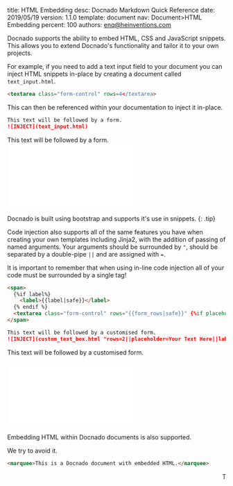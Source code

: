title:      HTML Embedding
desc:       Docnado Markdown Quick Reference
date:       2019/05/19
version:    1.1.0
template:   document
nav:        Document>HTML Embedding
percent:    100
authors:    enq@heinventions.com

Docnado supports the ability to embed HTML, CSS and JavaScript snippets. This allows you to extend Docnado's functionality and tailor it to your own projects.

For example, if you need to add a text input field to your document you can inject HTML snippets in-place by creating a document called `text_input.html`.

``` html
<textarea class="form-control" rows=4</textarea>
```

This can then be referenced within your documentation to inject it in-place.

```markdown
This text will be followed by a form.
![INJECT](text_input.html)
```

This text will be followed by a form.
![INJECT](text_input.html)

Docnado is built using bootstrap and supports it's use in snippets.
{: .tip}

Code injection also supports all of the same features you have when creating your own templates including Jinja2, with the addition of passing of named arguments. Your arguments should be surrounded by `"`, should be separated by a double-pipe `||` and are assigned with `=`.

It is important to remember that when using in-line code injection all of your code must be surrounded by a single tag!

``` html
<span>
  {%if label%}
    <label>{{label|safe}}</label>
  {% endif %}
  <textarea class="form-control" rows="{{form_rows|safe}}" {%if placeholder %} placeholder="{{placeholder|safe}}"{% endif %}></textarea>
</span>
```
```markdown
This text will be followed by a customised form.
![INJECT](custom_text_box.html "rows=2||placeholder=Your Text Here||label=Your Form Title")
```

This text will be followed by a customised form.

![INJECT](custom_text_box.html "form_rows=10||placeholder=Your Text Here||label=Your Form Title")

Embedding HTML within Docnado documents is also supported.

We try to avoid it.

```markdown
<marquee>This is a Docnado document with embedded HTML.</marquee>
```

<marquee>This is a Docnado document with embedded HTML.</marquee>
